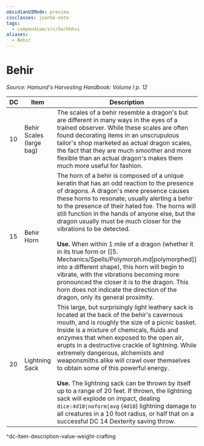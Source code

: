 ```yaml
---
obsidianUIMode: preview
cssclasses: json5e-note
tags:
  - compendium/src/5e/hhhvi
aliases:
  - Behir
---
```

# Behir
*Source: Hamund's Harvesting Handbook: Volume I p. 12* 

| DC | Item | Description | Value | Weight | Crafting |
|----|------|-------------|-------|--------|----------|
| 10 | Behir Scales (large bag) | The scales of a behir resemble a dragon's but are different in many ways in the eyes of a trained observer. While these scales are often found decorating items in an unscrupulous tailor's shop marketed as actual dragon scales, the fact that they are much smoother and more flexible than an actual dragon's makes them much more useful for fashion. | 55 gp | 25 lb | — |
| 15 | Behir Horn | The horn of a behir is composed of a unique keratin that has an odd reaction to the presence of dragons. A dragon's mere presence causes these horns to resonate, usually alerting a behir to the presence of their hated foe. The horns will still function in the hands of anyone else, but the dragon usually must be much closer for the vibrations to be detected.<br /><br />**Use.** When within 1 mile of a dragon (whether it in its true form or [[5. Mechanics/Spells/Polymorph.md\|polymorphed]] into a different shape), this horn will begin to vibrate, with the vibrations becoming more pronounced the closer it is to the dragon. This horn does not indicate the direction of the dragon, only its general proximity. | 300 gp | 30 lb | — |
| 20 | Lightning Sack | This large, but surprisingly light leathery sack is located at the back of the behir's cavernous mouth, and is roughly the size of a picnic basket. Inside is a mixture of chemicals, fluids and enzymes that when exposed to the open air, erupts in a destructive crackle of lightning. While extremely dangerous, alchemists and weaponsmiths alike will crawl over themselves to obtain some of this powerful energy.<br /><br />**Use.** The lightning sack can be thrown by itself up to a range of 20 feet. If thrown, the lightning sack will explode on impact, dealing `dice:4d10\|noform\|avg` (`4d10`) lightning damage to all creatures in a 10 foot radius, or half that on a successful DC 14 Dexterity saving throw. | 875 gp | 10 lb | [[5. Mechanics/Items/Lightning Oil (HHHVI).md\|Lightning Oil]] or [[5. Mechanics/Items/Storm Caller (HHHVI).md\|Storm Caller]] |
^dc-item-description-value-weight-crafting
